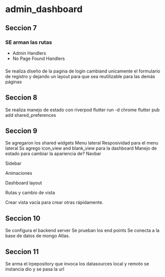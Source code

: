 # admin_dashboard


## Seccion 7
### SE arman las rutas 
* Admin Handlers
* No Page Found Handlers

### 
Se realiza diseño de la pagina de login cambiand unicamente el formulario de registro y dejando un layout para que sea reutilizable para las demás páginas


 

 ## Seccion 8
Se realiza manejo de estado con riverpod
flutter run -d chrome
flutter pub add shared_preferences


## Seccion 9 
Se agregaron los shared widgets
Menu lateral
Resposividad para el menu lateral 
Ss agrego icon_view and blank_view para la dashboard
Manejo de estado para  cambiar la apariencia de? 
Navbar

Sidebar

Animaciones

Dashboard layout

Rutas y cambio de vista

Crear vista vacía para crear otras rápidamente.



## Seccion 10
Se configura el backend server
Se prueban los end points
Se conecta a la base de datos de mongo Atlas.



## Seccion 11
Se arma el irpepository  que invoca los datasources local y remoto se instancia dio y se pasa la url


